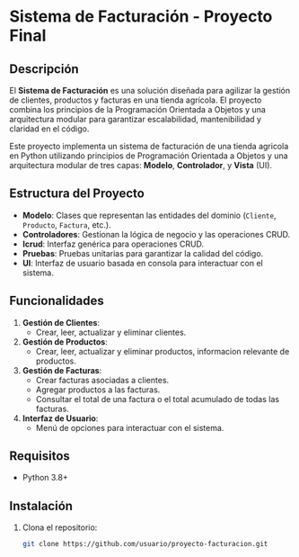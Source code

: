 

# Sistema de Facturación - Proyecto Final

## Descripción
El **Sistema de Facturación** es una solución diseñada para agilizar la gestión de clientes, productos y facturas en una tienda agrícola. El proyecto combina los principios de la Programación Orientada a Objetos y una arquitectura modular para garantizar escalabilidad, mantenibilidad y claridad en el código.


Este proyecto implementa un sistema de facturación de una tienda agricola  en Python utilizando principios de Programación Orientada a Objetos y una arquitectura modular de tres capas: **Modelo**, **Controlador**, y **Vista** (UI).

## Estructura del Proyecto
- **Modelo**: Clases que representan las entidades del dominio (`Cliente`, `Producto`, `Factura`, etc.).
- **Controladores**: Gestionan la lógica de negocio y las operaciones CRUD.
- **Icrud**: Interfaz genérica para operaciones CRUD.
- **Pruebas**: Pruebas unitarias para garantizar la calidad del código.
- **UI**: Interfaz de usuario basada en consola para interactuar con el sistema.

## Funcionalidades
1. **Gestión de Clientes**:
   - Crear, leer, actualizar y eliminar clientes.
2. **Gestión de Productos**:
   - Crear, leer, actualizar y eliminar productos, informacion relevante de productos.
3. **Gestión de Facturas**:
   - Crear facturas asociadas a clientes.
   - Agregar productos a las facturas.
   - Consultar el total de una factura o el total acumulado de todas las facturas.
4. **Interfaz de Usuario**:
   - Menú de opciones para interactuar con el sistema.

## Requisitos
- Python 3.8+


## Instalación
1. Clona el repositorio:
   ```bash
   git clone https://github.com/usuario/proyecto-facturacion.git
